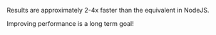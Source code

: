Results are approximately 2-4x faster than the equivalent in NodeJS.

Improving performance is a long term goal!
